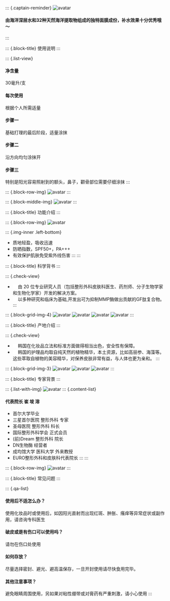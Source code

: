 <!-- 补补队长提示 -->
::: {.captain-reminder}
![avatar](https://huolibubu-1308276565.cos.ap-shanghai.myqcloud.com/static/upload/images/wechat-mock/220127-m12.png)
#### 由海洋深层水和32种天然海洋提取物组成的独特面膜成份，补⽔效果十分优秀哦～
:::

<!-- 标题 -->
::: {.block-title}
使用说明
:::
<!-- 文本行（左侧标题+右侧内容） -->
::: {.list-view}
#### 净含量
30毫升/支
#### 每次使用
根据个人所需适量
#### 步骤一
基础打理的最后阶段，适量涂抹
#### 步骤二
沿方向均匀涂抹开
#### 步骤三
特别是阳光容易照射到的额头，鼻子，颧骨部位需要仔细涂抹
:::
<!-- 图片（整行） -->
::: {.block-row-img}
![avatar](https://huolibubu-1308276565.cos.ap-shanghai.myqcloud.com/static/upload/images/wechat-mock/220126-m1.png)
:::
<!-- 图片（居中） -->
::: {.block-middle-img}
![avatar](https://huolibubu-1308276565.cos.ap-shanghai.myqcloud.com/static/upload/images/wechat-mock/220126-m3.png)
:::

<!-- 标题 -->
::: {.block-title}
功能介绍
:::

<!-- 图片（整行） -->
::: {.block-row-img}
![avatar](https://huolibubu-1308276565.cos.ap-shanghai.myqcloud.com/static/upload/images/wechat-mock/220127-m1.png)
<!-- 图片内部说明文本，left-bottom左下；right-bottom右下；left-top左上；right-top右上 -->
::: {.img-inner .left-bottom}
- 质地轻盈，吸收迅速
- 防晒指数，SPF50+，PA+++
- 有效保护肌肤免受紫外线伤害
:::
:::

<!-- 标题 -->
::: {.block-title}
科学背书
:::

<!-- 文本行（带勾选图标） -->
::: {.check-view}
- ![avatar](./icon/check.png)由 20 位专业研究人员（包括整形外科皮肤科医生、药剂师、分子生物学家和生物化学家）开发的解决方案。
- ![avatar](./icon/check.png)以多种研究和临床为基础,开发出可为抑制MMP酶做出贡献的GF肽复合物。
:::

<!-- 图片（栅格，4格） -->
::: {.block-grid-img-4}
![avatar](https://huolibubu-1308276565.cos.ap-shanghai.myqcloud.com/static/upload/images/wechat-mock/220127-m2.png)
![avatar](https://huolibubu-1308276565.cos.ap-shanghai.myqcloud.com/static/upload/images/wechat-mock/220127-m3.png)
![avatar](https://huolibubu-1308276565.cos.ap-shanghai.myqcloud.com/static/upload/images/wechat-mock/220127-m4.png)
![avatar](https://huolibubu-1308276565.cos.ap-shanghai.myqcloud.com/static/upload/images/wechat-mock/220127-m5.png)
:::

<!-- 标题 -->
::: {.block-title}
产地介绍
:::

<!-- 文本行（带勾选图标） -->
::: {.check-view}
- ![avatar](./icon/check.png)韩国在化妆品立法和标准方面做得相当出色，安全性有保障。
- ![avatar](./icon/check.png)韩国的护理品均取自纯天然的植物精华，本土资源，比如高丽参、海藻等。 这些萃取自植物的美容精华，对保养皮肤非常有益，与人体也更为亲和。
:::

<!-- 图片（栅格，3格） -->
::: {.block-grid-img-3}
![avatar](https://huolibubu-1308276565.cos.ap-shanghai.myqcloud.com/static/upload/images/wechat-mock/220127-m8.png)
![avatar](https://huolibubu-1308276565.cos.ap-shanghai.myqcloud.com/static/upload/images/wechat-mock/220127-m9.png)
![avatar](https://huolibubu-1308276565.cos.ap-shanghai.myqcloud.com/static/upload/images/wechat-mock/220127-m10.png)
:::

<!-- 标题 -->
::: {.block-title}
专家背景
:::

<!-- 左侧一张图片，右侧文本 -->
::: {.list-with-img}
![avatar](https://huolibubu-1308276565.cos.ap-shanghai.myqcloud.com/static/upload/images/wechat-mock/220127-m6.png)
::: {.content-list}
#### 代表院长 崔 埈 溶
- 首尔大学毕业
- 三星首尔医院 整形外科 专家 
- 圣母医院 整形外科 科长
- 国际整形外科学会 正式会员 
- (前)Dream 整形外科 院长
- DN生物酶 经营者
- 成均馆大学 医科大学 外来教授
- EURO整形外科和皮肤科代表院长
:::
:::

<!-- 图片（整行） -->
::: {.block-row-img}
![avatar](https://huolibubu-1308276565.cos.ap-shanghai.myqcloud.com/static/upload/images/wechat-mock/220127-m7.png)
:::

<!-- 标题 -->
::: {.block-title}
常见问题
:::

<!-- 左侧提问，右侧回答 -->
::: {.qa-list}
#### 使用后不适怎么办？
使用化妆品时或使用后，如因阳光直射而出现红斑、肿胀、瘙痒等异常症状或副作用，请咨询专科医生
#### 破皮或是有伤口可以使用吗？
请勿在伤口处使用
#### 如何存放？
尽量选择密封、避光、避高温保存，一旦开封使用请尽快食用完毕。
#### 其他注意事项？
避免眼睛周围使用，另如果对粘性绷带或对膏药有严重刺激，请小心使用
:::
